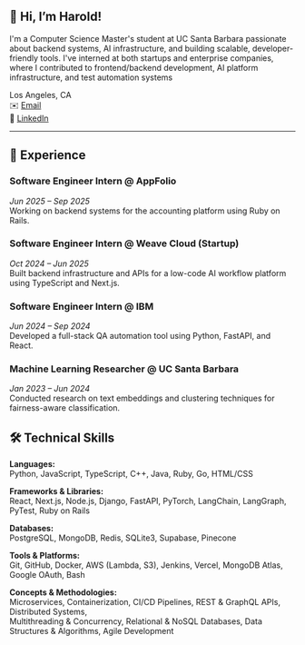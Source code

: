 ## 👋 Hi, I’m Harold! 

I'm a Computer Science Master's student at UC Santa Barbara passionate about backend systems, AI infrastructure, and building scalable, developer-friendly tools. I've interned at both startups and enterprise companies, where I contributed to frontend/backend development, AI platform infrastructure, and test automation systems


Los Angeles, CA  
✉️ [Email](mailto:haroldmo23@gmail.com)  
🔗 [LinkedIn](https://linkedin.com/in/harold-mo)

---

## 💼 Experience

### Software Engineer Intern @ AppFolio  
*Jun 2025 – Sep 2025*  
Working on backend systems for the accounting platform using Ruby on Rails.

### Software Engineer Intern @ Weave Cloud (Startup)  
*Oct 2024 – Jun 2025*  
Built backend infrastructure and APIs for a low-code AI workflow platform using TypeScript and Next.js.

### Software Engineer Intern @ IBM  
*Jun 2024 – Sep 2024*  
Developed a full-stack QA automation tool using Python, FastAPI, and React.

### Machine Learning Researcher @ UC Santa Barbara  
*Jan 2023 – Jun 2024*  
Conducted research on text embeddings and clustering techniques for fairness-aware classification.


## 🛠️ Technical Skills

**Languages:**  
Python, JavaScript, TypeScript, C++, Java, Ruby, Go, HTML/CSS

**Frameworks & Libraries:**  
React, Next.js, Node.js, Django, FastAPI, PyTorch, LangChain, LangGraph, PyTest, Ruby on Rails

**Databases:**  
PostgreSQL, MongoDB, Redis, SQLite3, Supabase, Pinecone

**Tools & Platforms:**  
Git, GitHub, Docker, AWS (Lambda, S3), Jenkins, Vercel, MongoDB Atlas, Google OAuth, Bash

**Concepts & Methodologies:**  
Microservices, Containerization, CI/CD Pipelines, REST & GraphQL APIs, Distributed Systems,  
Multithreading & Concurrency, Relational & NoSQL Databases, Data Structures & Algorithms, Agile Development
